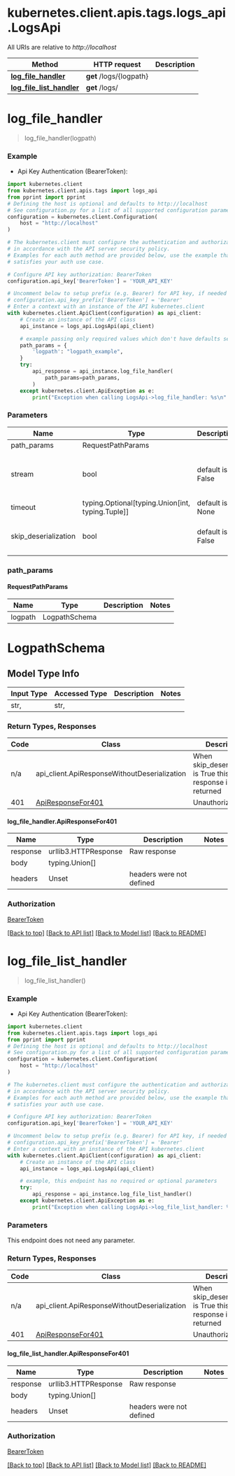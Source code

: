 <a name="__pageTop"></a>
# kubernetes.client.apis.tags.logs_api.LogsApi

All URIs are relative to *http://localhost*

Method | HTTP request | Description
------------- | ------------- | -------------
[**log_file_handler**](#log_file_handler) | **get** /logs/{logpath} | 
[**log_file_list_handler**](#log_file_list_handler) | **get** /logs/ | 

# **log_file_handler**
<a name="log_file_handler"></a>
> log_file_handler(logpath)



### Example

* Api Key Authentication (BearerToken):
```python
import kubernetes.client
from kubernetes.client.apis.tags import logs_api
from pprint import pprint
# Defining the host is optional and defaults to http://localhost
# See configuration.py for a list of all supported configuration parameters.
configuration = kubernetes.client.Configuration(
    host = "http://localhost"
)

# The kubernetes.client must configure the authentication and authorization parameters
# in accordance with the API server security policy.
# Examples for each auth method are provided below, use the example that
# satisfies your auth use case.

# Configure API key authorization: BearerToken
configuration.api_key['BearerToken'] = 'YOUR_API_KEY'

# Uncomment below to setup prefix (e.g. Bearer) for API key, if needed
# configuration.api_key_prefix['BearerToken'] = 'Bearer'
# Enter a context with an instance of the API kubernetes.client
with kubernetes.client.ApiClient(configuration) as api_client:
    # Create an instance of the API class
    api_instance = logs_api.LogsApi(api_client)

    # example passing only required values which don't have defaults set
    path_params = {
        'logpath': "logpath_example",
    }
    try:
        api_response = api_instance.log_file_handler(
            path_params=path_params,
        )
    except kubernetes.client.ApiException as e:
        print("Exception when calling LogsApi->log_file_handler: %s\n" % e)
```
### Parameters

Name | Type | Description  | Notes
------------- | ------------- | ------------- | -------------
path_params | RequestPathParams | |
stream | bool | default is False | if True then the response.content will be streamed and loaded from a file like object. When downloading a file, set this to True to force the code to deserialize the content to a FileSchema file
timeout | typing.Optional[typing.Union[int, typing.Tuple]] | default is None | the timeout used by the rest kubernetes.client
skip_deserialization | bool | default is False | when True, headers and body will be unset and an instance of api_client.ApiResponseWithoutDeserialization will be returned

### path_params
#### RequestPathParams

Name | Type | Description  | Notes
------------- | ------------- | ------------- | -------------
logpath | LogpathSchema | | 

# LogpathSchema

## Model Type Info
Input Type | Accessed Type | Description | Notes
------------ | ------------- | ------------- | -------------
str,  | str,  |  | 

### Return Types, Responses

Code | Class | Description
------------- | ------------- | -------------
n/a | api_client.ApiResponseWithoutDeserialization | When skip_deserialization is True this response is returned
401 | [ApiResponseFor401](#log_file_handler.ApiResponseFor401) | Unauthorized

#### log_file_handler.ApiResponseFor401
Name | Type | Description  | Notes
------------- | ------------- | ------------- | -------------
response | urllib3.HTTPResponse | Raw response |
body | typing.Union[] |  |
headers | Unset | headers were not defined |

### Authorization

[BearerToken](../../../README.md#BearerToken)

[[Back to top]](#__pageTop) [[Back to API list]](../../../README.md#documentation-for-api-endpoints) [[Back to Model list]](../../../README.md#documentation-for-models) [[Back to README]](../../../README.md)

# **log_file_list_handler**
<a name="log_file_list_handler"></a>
> log_file_list_handler()



### Example

* Api Key Authentication (BearerToken):
```python
import kubernetes.client
from kubernetes.client.apis.tags import logs_api
from pprint import pprint
# Defining the host is optional and defaults to http://localhost
# See configuration.py for a list of all supported configuration parameters.
configuration = kubernetes.client.Configuration(
    host = "http://localhost"
)

# The kubernetes.client must configure the authentication and authorization parameters
# in accordance with the API server security policy.
# Examples for each auth method are provided below, use the example that
# satisfies your auth use case.

# Configure API key authorization: BearerToken
configuration.api_key['BearerToken'] = 'YOUR_API_KEY'

# Uncomment below to setup prefix (e.g. Bearer) for API key, if needed
# configuration.api_key_prefix['BearerToken'] = 'Bearer'
# Enter a context with an instance of the API kubernetes.client
with kubernetes.client.ApiClient(configuration) as api_client:
    # Create an instance of the API class
    api_instance = logs_api.LogsApi(api_client)

    # example, this endpoint has no required or optional parameters
    try:
        api_response = api_instance.log_file_list_handler()
    except kubernetes.client.ApiException as e:
        print("Exception when calling LogsApi->log_file_list_handler: %s\n" % e)
```
### Parameters
This endpoint does not need any parameter.

### Return Types, Responses

Code | Class | Description
------------- | ------------- | -------------
n/a | api_client.ApiResponseWithoutDeserialization | When skip_deserialization is True this response is returned
401 | [ApiResponseFor401](#log_file_list_handler.ApiResponseFor401) | Unauthorized

#### log_file_list_handler.ApiResponseFor401
Name | Type | Description  | Notes
------------- | ------------- | ------------- | -------------
response | urllib3.HTTPResponse | Raw response |
body | typing.Union[] |  |
headers | Unset | headers were not defined |

### Authorization

[BearerToken](../../../README.md#BearerToken)

[[Back to top]](#__pageTop) [[Back to API list]](../../../README.md#documentation-for-api-endpoints) [[Back to Model list]](../../../README.md#documentation-for-models) [[Back to README]](../../../README.md)

